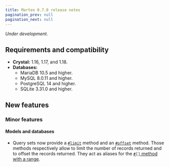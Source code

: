 ```yaml
---
title: Marten 0.7.0 release notes
pagination_prev: null
pagination_next: null
---
```


_Under development._

## Requirements and compatibility

* **Crystal:** 1.16, 1.17, and 1.18.
* **Databases:**
  * MariaDB 10.5 and higher.
  * MySQL 8.0.11 and higher.
  * PostgreSQL 14 and higher.
  * SQLite 3.31.0 and higher.

## New features

### Minor features

#### Models and databases

* Query sets now provide a [`#limit`](../../models-and-databases/reference/query-set.md#limit) method and an [`#offset`](../../models-and-databases/reference/query-set.md#offset) method. Those methods respectively allow to limit the number of records returned and to offset the records returned. They act as aliases for the [`#[]` method with a range](../../models-and-databases/reference/query-set.md#range).
